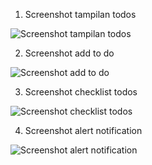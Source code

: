 1.  Screenshot tampilan todos

![Screenshot tampilan todos](https://user-images.githubusercontent.com/83440868/190897986-69f4f6e8-6c9d-466f-bc63-147d1d767f1e.png)

2.  Screenshot add to do

![Screenshot add to do](https://user-images.githubusercontent.com/83440868/190897973-3421abf1-3b41-45d3-afb3-e41d59530767.png)

3.  Screenshot checklist todos

![Screenshot checklist todos](https://user-images.githubusercontent.com/83440868/190897985-946b0085-3ac1-4931-88e0-8661a16ba833.png)

4.  Screenshot alert notification

![Screenshot alert notification](https://user-images.githubusercontent.com/83440868/190897984-edc7a18c-2c63-4d59-b6e0-479414a9c006.png)